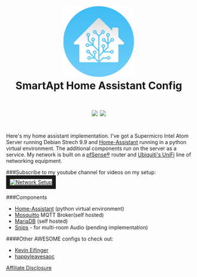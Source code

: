 <h1 align="center">
  <a name="logo" href=""><img src="https://github.com/SmartApt/homeassistant-config/blob/master/www/images/logo-round-192x192.png?raw=true" alt="Home Assistant Logo" width="192"></a>
  <br />
  SmartApt Home Assistant Config
  <div align="center">
    <h4>
	<a href="https://github.com/SmartApt/homeassistant-confg/stargazers"><img src="https://img.shields.io/github/stars/SmartApt/homeassistant-config.svg?style=for-the-badge"></a>
	<a href="https://github.com/SmartApt/homeassistant-config/commits/master"><img src="https://img.shields.io/github/last-commit/SmartApt/homeassistant-config.svg?style=for-the-badge"></a>
	</h4>
  </div>
</h1>

Here's my home assistant implementation. I've got a Supermicro Intel Atom Server running Debian Strech 9.9 and [Home-Assistant](https://home-assistant.io "Home-Assistant") running in a python virtual environment. The additional components run on the server as a service. My network is built on a [pfSense&reg;](https://www.pfsense.org/ "pfSense&reg;") router and [Ubiquiti's UniFi](https://www.ui.com/products/#unifi "Ubiquiti's UniFi") line of networking equipment.

###Subscribe to my youtube channel for videos on my setup:
<a href="https://www.youtube.com/watch?v=pkOwqEQmk5Q&via=tb
" target="_blank"><img src="https://i.ytimg.com/vi/pkOwqEQmk5Q/maxresdefault.jpg" 
alt="Network Setup" border="10" /></a>

###Components
* [Home-Assistant](https://home-assistant.io "Home-Assistant") (python virtual environment)
* [Mosquitto](https://mosquitto.org/ "Mosquitto") MQTT Broker(self hosted)
* [MariaDB](https://mariadb.org/ "MariaDB") (self hosted)
* [Snips](https://snips.ai/ "Snips") - for multi-room Audio (pending implementation)

####Other AWESOME configs to check out:
* [Kevin Eifinger](https://github.com/eifinger/homeassistant-config "Kevin Eifinger")
* [happyleavesaoc](https://github.com/happyleavesaoc/my-home-automation "happyleavesaoc")



<a align="center" href="https://raw.githubusercontent.com/SmartApt/homeassistant-config/master/affiliatedisclosure.md">
Affiliate Disclosure
</a></p>
